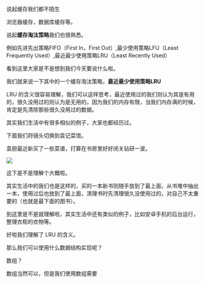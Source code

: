 说起缓存我们都不陌生

浏览器缓存，数据库缓存等。

说起**缓存淘汰策略**我们也很熟悉。

例如先进先出策略FIFO（First In，First Out）,最少使用策略LFU（Least Frequently Used）,最近最少使用策略LRU（Least Recently Used）

看到这里大家是不是想到我们今天要说什么啦。

我们就来说一下其中的一个缓存淘汰策略，**最近最少使用策略LRU**

LRU 的含义很容易理解，我们可以这样思考，最近使用过的我们则认为其是有用的，很久没用过的则认为是无用的，因为我们的内存有限，当我们内存满的时候，肯定是先清除那些很久没用过的数据。

其实我们生活中有很多相似的例子，大家也都经历过。

下面我们将镜头切换到袁记菜馆。

袁厨最近新买了一些菜谱，打算在书房里好好闭关钻研一波。

![](https://cdn.jsdelivr.net/gh/tan45du/photobed@master/微信截图_20210412213211.1d8uyzj1qysg.png)

这下是不是理解个大概啦。

其实生活中的我们也是这样的，买的一本新书则随手放到了最上面，从书堆中抽出一本，使用过后也放到了最上面，清理书时先清理很久没使用过的，对自己不太重要的（也就是最下面的图书）。

到这里是不是就理解啦，其实生活中还有类似的例子，比如安卓手机的后台运行，整理衣柜的衣物等。

好啦我们理解了 LRU 的含义。

那么我们可以使用什么数据结构实现呢？

数组？

数组当然可以，但是我们使用数组需要